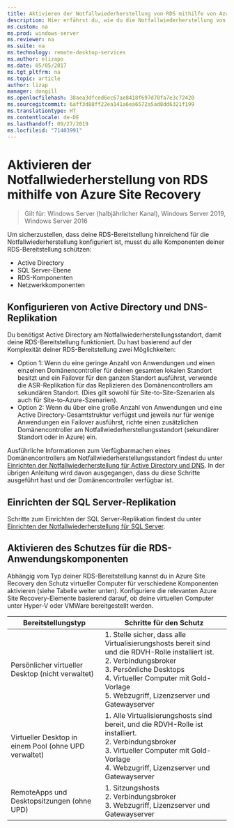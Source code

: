 ```yaml
---
title: Aktivieren der Notfallwiederherstellung von RDS mithilfe von Azure Site Recovery
description: Hier erfährst du, wie du die Notfallwiederherstellung von RDS mithilfe von Azure Site Recovery aktivierst.
ms.custom: na
ms.prod: windows-server
ms.reviewer: na
ms.suite: na
ms.technology: remote-desktop-services
ms.author: elizapo
ms.date: 05/05/2017
ms.tgt_pltfrm: na
ms.topic: article
author: lizap
manager: dongill
ms.openlocfilehash: 38aea3dfced6ec67ae8418f697d78fa7e3c72420
ms.sourcegitcommit: 6aff3d88ff22ea141a6ea6572a5ad8dd6321f199
ms.translationtype: HT
ms.contentlocale: de-DE
ms.lasthandoff: 09/27/2019
ms.locfileid: "71403991"
---
```

# <a name="enable-disaster-recovery-of-rds-using-azure-site-recovery"></a>Aktivieren der Notfallwiederherstellung von RDS mithilfe von Azure Site Recovery

>Gilt für: Windows Server (halbjährlicher Kanal), Windows Server 2019, Windows Server 2016

Um sicherzustellen, dass deine RDS-Bereitstellung hinreichend für die Notfallwiederherstellung konfiguriert ist, musst du alle Komponenten deiner RDS-Bereitstellung schützen:

- Active Directory
- SQL Server-Ebene
- RDS-Komponenten
- Netzwerkkomponenten

## <a name="configure-active-directory-and-dns-replication"></a>Konfigurieren von Active Directory und DNS-Replikation

Du benötigst Active Directory am Notfallwiederherstellungsstandort, damit deine RDS-Bereitstellung funktioniert. Du hast basierend auf der Komplexität deiner RDS-Bereitstellung zwei Möglichkeiten:

- Option 1: Wenn du eine geringe Anzahl von Anwendungen und einen einzelnen Domänencontroller für deinen gesamten lokalen Standort besitzt und ein Failover für den ganzen Standort ausführst, verwende die ASR-Replikation für das Replizieren des Domänencontrollers am sekundären Standort. (Dies gilt sowohl für Site-to-Site-Szenarien als auch für Site-to-Azure-Szenarien).
- Option 2: Wenn du über eine große Anzahl von Anwendungen und eine Active Directory-Gesamtstruktur verfügst und jeweils nur für wenige Anwendungen ein Failover ausführst, richte einen zusätzlichen Domänencontroller am Notfallwiederherstellungsstandort (sekundärer Standort oder in Azure) ein.

Ausführliche Informationen zum Verfügbarmachen eines Domänencontrollers am Notfallwiederherstellungsstandort findest du unter [Einrichten der Notfallwiederherstellung für Active Directory und DNS](/azure/site-recovery/site-recovery-active-directory). In der übrigen Anleitung wird davon ausgegangen, dass du diese Schritte ausgeführt hast und der Domänencontroller verfügbar ist.

## <a name="set-up-sql-server-replication"></a>Einrichten der SQL Server-Replikation

Schritte zum Einrichten der SQL Server-Replikation findest du unter [Einrichten der Notfallwiederherstellung für SQL Server](/azure/site-recovery/site-recovery-sql).

## <a name="enable-protection-for-the-rds-application-components"></a>Aktivieren des Schutzes für die RDS-Anwendungskomponenten

Abhängig vom Typ deiner RDS-Bereitstellung kannst du in Azure Site Recovery den Schutz virtueller Computer für verschiedene Komponenten aktivieren (siehe Tabelle weiter unten). Konfiguriere die relevanten Azure Site Recovery-Elemente basierend darauf, ob deine virtuellen Computer unter Hyper-V oder VMWare bereitgestellt werden.


|               Bereitstellungstyp                |                                                                                                     Schritte für den Schutz                                                                                                     |
|----------------------------------------------|--------------------------------------------------------------------------------------------------------------------------------------------------------------------------------------------------------------------------|
|     Persönlicher virtueller Desktop (nicht verwaltet)     | 1. Stelle sicher, dass alle Virtualisierungshosts bereit sind und die RDVH-Rolle installiert ist.    </br>2. Verbindungsbroker  </br>3. Persönliche Desktops </br>4. Virtueller Computer mit Gold-Vorlage </br>5. Webzugriff, Lizenzserver und Gatewayserver |
| Virtueller Desktop in einem Pool (ohne UPD verwaltet) |                    1. Alle Virtualisierungshosts sind bereit, und die RDVH-Rolle ist installiert.  </br>2. Verbindungsbroker  </br>3. Virtueller Computer mit Gold-Vorlage </br>4. Webzugriff, Lizenzserver und Gatewayserver                    |
|   RemoteApps und Desktopsitzungen (ohne UPD)   |                                                          1. Sitzungshosts  </br>2. Verbindungsbroker </br>3. Webzugriff, Lizenzserver und Gatewayserver                                                           |

